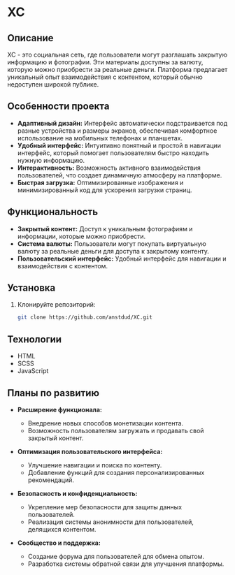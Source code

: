 # XC

## Описание

XC - это социальная сеть, где пользователи могут разглашать закрытую информацию и фотографии. Эти материалы доступны за валюту, которую можно приобрести за реальные деньги. Платформа предлагает уникальный опыт взаимодействия с контентом, который обычно недоступен широкой публике.

## Особенности проекта
- **Адаптивный дизайн:** Интерфейс автоматически подстраивается под разные устройства и размеры экранов, обеспечивая комфортное использование на мобильных телефонах и планшетах.
- **Удобный интерфейс:** Интуитивно понятный и простой в навигации интерфейс, который помогает пользователям быстро находить нужную информацию.
- **Интерактивность:** Возможность активного взаимодействия пользователей, что создает динамичную атмосферу на платформе.
- **Быстрая загрузка:** Оптимизированные изображения и минимизированный код для ускорения загрузки страниц.

## Функциональность

- **Закрытый контент:** Доступ к уникальным фотографиям и информации, которые можно приобрести.
- **Система валюты:** Пользователи могут покупать виртуальную валюту за реальные деньги для доступа к закрытому контенту.
- **Пользовательский интерфейс:** Удобный интерфейс для навигации и взаимодействия с контентом.

## Установка

1. Клонируйте репозиторий:
   ```bash
   git clone https://github.com/anstdud/XC.git

## Технологии

- HTML
- SCSS
- JavaScript

## Планы по развитию

- **Расширение функционала:**
  - Внедрение новых способов монетизации контента.
  - Возможность пользователям загружать и продавать свой закрытый контент.
  
- **Оптимизация пользовательского интерфейса:**
  - Улучшение навигации и поиска по контенту.
  - Добавление функций для создания персонализированных рекомендаций.

- **Безопасность и конфиденциальность:**
  - Укрепление мер безопасности для защиты данных пользователей.
  - Реализация системы анонимности для пользователей, делящихся контентом.

- **Сообщество и поддержка:**
  - Создание форума для пользователей для обмена опытом.
  - Разработка системы обратной связи для улучшения платформы.
